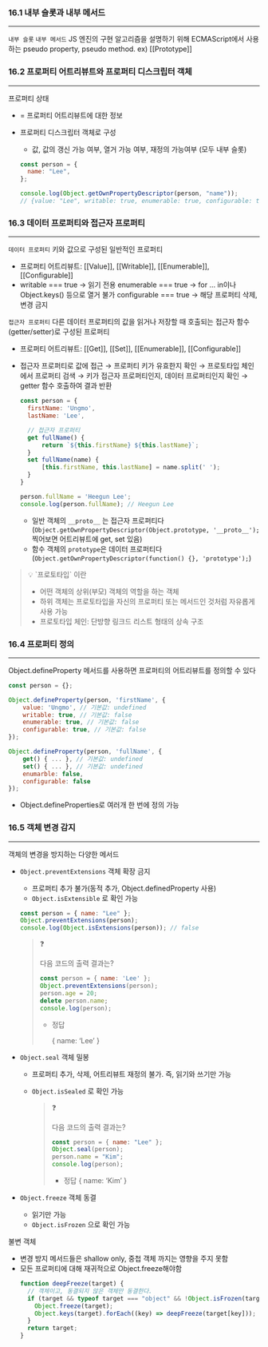 ### 16.1 내부 슬롯과 내부 메서드

---

`내부 슬롯` `내부 메서드` JS 엔진의 구현 알고리즘을 설명하기 위해 ECMAScript에서 사용하는 pseudo property, pseudo method. ex) [[Prototype]]

### 16.2 프로퍼티 어트리뷰트와 프로퍼티 디스크립터 객체

---

프로퍼티 상태

- = 프로퍼티 어트리뷰트에 대한 정보
- 프로퍼티 디스크립터 객체로 구성

  - 값, 값의 갱신 가능 여부, 열거 가능 여부, 재정의 가능여부 (모두 내부 슬롯)

  ```jsx
  const person = {
    name: "Lee",
  };

  console.log(Object.getOwnPropertyDescriptor(person, "name"));
  // {value: "Lee", writable: true, enumerable: true, configurable: true}
  ```

### 16.3 데이터 프로퍼티와 접근자 프로퍼티

---

`데이터 프로퍼티` 키와 값으로 구성된 일반적인 프로퍼티

- 프로퍼티 어트리뷰트: [[Value]], [[Writable]], [[Enumerable]], [[Configurable]]
- writable === true → 읽기 전용
  enumerable === true → for … in이나 Object.keys() 등으로 열거 불가
  configurable === true → 해당 프로퍼티 삭제, 변경 금지

`접근자 프로퍼티` 다른 데이터 프로퍼티의 값을 읽거나 저장할 때 호출되는 접근자 함수(getter/setter)로 구성된 프로퍼티

- 프로퍼티 어트리뷰트: [[Get]], [[Set]], [[Enumerable]], [[Configurable]]
- 접근자 프로퍼티로 값에 접근 → 프로퍼티 키가 유효한지 확인 → 프로토타입 체인에서 프로퍼티 검색 → 키가 접근자 프로퍼티인지, 데이터 프로퍼티인지 확인 → getter 함수 호출하여 결과 반환

  ```jsx
  const person = {
  	firstName: 'Ungmo',
  	lastName: 'Lee',

  	// 접근자 프로퍼티
  	get fullName() {
  		return `${this.firstName} ${this.lastName}`;
  	}
  	set fullName(name) {
  		[this.firstName, this.lastName] = name.split(' ');
  	}
  }

  person.fullName = 'Heegun Lee';
  console.log(person.fullName); // Heegun Lee
  ```

  - 일반 객체의 `__proto__` 는 접근자 프로퍼티다(`Object.getOwnPropertyDescriptor(Object.prototype, '__proto__');` 찍어보면 어트리뷰트에 get, set 있음)
  - 함수 객체의 `prototype`은 데이터 프로퍼티다(`Object.getOwnPropertyDescriptor(function() {}, 'prototype');`)

<blockquote>
💡 `프로토타입` 이란

- 어떤 객체의 상위(부모) 객체의 역할을 하는 객체
- 하위 객체는 프로토타입을 자신의 프로퍼티 또는 메서드인 것처럼 자유롭게 사용 가능
- 프로토타입 체인: 단방향 링크드 리스트 형태의 상속 구조
</blockquote>

### 16.4 프로퍼티 정의

---

Object.defineProperty 메서드를 사용하면 프로퍼티의 어트리뷰트를 정의할 수 있다

```jsx
const person = {};

Object.defineProperty(person, 'firstName', {
	value: 'Ungmo', // 기본값: undefined
	writable: true, // 기본값: false
	enumerable: true, // 기본값: false
	configurable: true, // 기본값: false
});

Object.defineProperty(person, 'fullName', {
	get() { ... }, // 기본값: undefined
	set() { ... }, // 기본값: undefined
	enumarble: false,
	configurable: false
});
```

- Object.defineProperties로 여러개 한 번에 정의 가능

### 16.5 객체 변경 감지

---

객체의 변경을 방지하는 다양한 메서드

- `Object.preventExtensions` 객체 확장 금지

  - 프로퍼티 추가 불가(동적 추가, Object.definedProperty 사용)
  - `Object.isExtensible` 로 확인 가능

  ```jsx
  const person = { name: "Lee" };
  Object.preventExtensions(person);
  console.log(Object.isExtensions(person)); // false
  ```

    <blockquote>
    ❓
    
    다음 코드의 출력 결과는?
    
    ```jsx
    const person = { name: 'Lee' };
    Object.preventExtensions(person);
    person.age = 20;
    delete person.name;
    console.log(person);
    ```
    
    - 정답
        
        { name: ‘Lee’ }
        
    </blockquote>

- `Object.seal` 객체 밀봉

  - 프로퍼티 추가, 삭제, 어트리뷰트 재정의 불가. 즉, 읽기와 쓰기만 가능
  - `Object.isSealed` 로 확인 가능
    <blockquote>
    ❓

    다음 코드의 출력 결과는?

    ```jsx
    const person = { name: "Lee" };
    Object.seal(person);
    person.name = "Kim";
    console.log(person);
    ```

    - 정답
      { name: ‘Kim’ }

    </blockquote>

- `Object.freeze` 객체 동결
  - 읽기만 가능
  - `Object.isFrozen` 으로 확인 가능

불변 객체

- 변경 방지 메서드들은 shallow only, 중첩 객체 까지는 영향을 주지 못함
- 모든 프로퍼티에 대해 재귀적으로 Object.freeze해야함
  ```jsx
  function deepFreeze(target) {
    // 객체이고, 동결되지 않은 객체만 동결한다.
    if (target && typeof target === "object" && !Object.isFrozen(target)) {
      Object.freeze(target);
      Object.keys(target).forEach((key) => deepFreeze(target[key]));
    }
    return target;
  }
  ```
